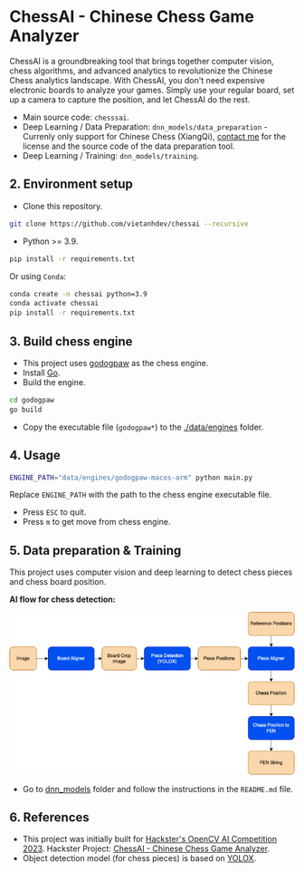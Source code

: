 # ChessAI - Chinese Chess Game Analyzer

ChessAI is a groundbreaking tool that brings together computer vision, chess algorithms, and advanced analytics to revolutionize the Chinese Chess analytics landscape. With ChessAI, you don't need expensive electronic boards to analyze your games. Simply use your regular board, set up a camera to capture the position, and let ChessAI do the rest.

- Main source code: `chesssai`.
- Deep Learning / Data Preparation: `dnn_models/data_preparation` - Currenly only support for Chinese Chess (XiangQi), [contact me](https://aicurious.io/contact) for the license and the source code of the data preparation tool.
- Deep Learning / Training: `dnn_models/training`.

## 2. Environment setup

- Clone this repository.

```bash
git clone https://github.com/vietanhdev/chessai --recursive
```

- Python >= 3.9.

```bash
pip install -r requirements.txt
```

Or using `Conda`:

```bash
conda create -n chessai python=3.9
conda activate chessai
pip install -r requirements.txt
```

## 3. Build chess engine

- This project uses [godogpaw](https://github.com/hmgle/godogpaw) as the chess engine.
- Install [Go](https://go.dev/doc/install).
- Build the engine.

```bash
cd godogpaw
go build
```

- Copy the executable file (`godogpaw*`) to the [./data/engines](./data/engines) folder.

## 4. Usage

```bash
ENGINE_PATH="data/engines/godogpaw-macos-arm" python main.py
```

Replace `ENGINE_PATH` with the path to the chess engine executable file.

- Press `ESC` to quit.
- Press `m` to get move from chess engine.

## 5. Data preparation & Training

This project uses computer vision and deep learning to detect chess pieces and chess board position.

**AI flow for chess detection:**

![AI flow for chess detection](./docs/images/ai_flow.png)

- Go to [dnn_models](./dnn_models) folder and follow the instructions in the `README.md` file.

## 6. References

- This project was initially built for [Hackster's OpenCV AI Competition 2023](https://www.hackster.io/contests/opencv-ai-competition-2023). Hackster Project: [ChessAI - Chinese Chess Game Analyzer](https://www.hackster.io/vietanhdev/chessai-chinese-chess-game-analyzer-4be768).
- Object detection model (for chess pieces) is based on [YOLOX](https://github.com/Megvii-BaseDetection/YOLOX).
